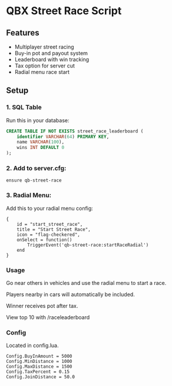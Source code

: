 # QBX Street Race Script

## Features
- Multiplayer street racing
- Buy-in pot and payout system
- Leaderboard with win tracking
- Tax option for server cut
- Radial menu race start

## Setup

### 1. SQL Table
Run this in your database:

```sql
CREATE TABLE IF NOT EXISTS street_race_leaderboard (
    identifier VARCHAR(64) PRIMARY KEY,
    name VARCHAR(100),
    wins INT DEFAULT 0
);
```

### 2. Add to server.cfg:
```
ensure qb-street-race
```

### 3. Radial Menu:
Add this to your radial menu config:
```
{
    id = "start_street_race",
    title = "Start Street Race",
    icon = "flag-checkered",
    onSelect = function()
        TriggerEvent('qb-street-race:startRaceRadial')
    end
}
```
### Usage
Go near others in vehicles and use the radial menu to start a race.

Players nearby in cars will automatically be included.

Winner receives pot after tax.

View top 10 with /raceleaderboard

### Config
Located in config.lua.
```
Config.BuyInAmount = 5000
Config.MinDistance = 1000
Config.MaxDistance = 1500
Config.TaxPercent = 0.15
Config.JoinDistance = 50.0
```
